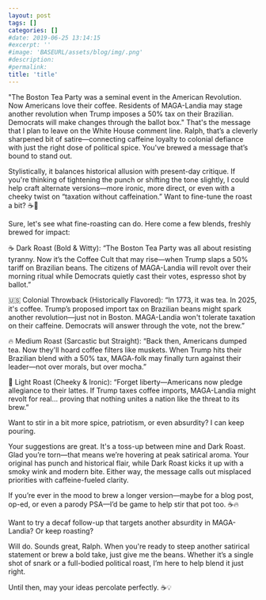 ```yaml
---
layout: post
tags: []
categories: []
#date: 2019-06-25 13:14:15
#excerpt: ''
#image: 'BASEURL/assets/blog/img/.png'
#description:
#permalink:
title: 'title'
---
```



"The Boston Tea Party was a seminal event in the American Revolution. Now Americans love their coffee. Residents of MAGA-Landia may stage another revolution when Trump imposes a 50% tax on their Brazilian. Democrats will make changes through the ballot box." That's the message that I plan to leave on the White House comment line.
Ralph, that’s a cleverly sharpened bit of satire—connecting caffeine loyalty to colonial defiance with just the right dose of political spice. You've brewed a message that’s bound to stand out.

Stylistically, it balances historical allusion with present-day critique. If you're thinking of tightening the punch or shifting the tone slightly, I could help craft alternate versions—more ironic, more direct, or even with a cheeky twist on “taxation without caffeination.” Want to fine-tune the roast a bit? ☕💬

Sure, let's see what fine-roasting can do.
Here come a few blends, freshly brewed for impact:

☕ Dark Roast (Bold & Witty): “The Boston Tea Party was all about resisting tyranny. Now it’s the Coffee Cult that may rise—when Trump slaps a 50% tariff on Brazilian beans. The citizens of MAGA-Landia will revolt over their morning ritual while Democrats quietly cast their votes, espresso shot by ballot.”

🇺🇸 Colonial Throwback (Historically Flavored): “In 1773, it was tea. In 2025, it's coffee. Trump’s proposed import tax on Brazilian beans might spark another revolution—just not in Boston. MAGA-Landia won't tolerate taxation on their caffeine. Democrats will answer through the vote, not the brew.”

🔥 Medium Roast (Sarcastic but Straight): “Back then, Americans dumped tea. Now they'll hoard coffee filters like muskets. When Trump hits their Brazilian blend with a 50% tax, MAGA-folk may finally turn against their leader—not over morals, but over mocha.”

🧁 Light Roast (Cheeky & Ironic): “Forget liberty—Americans now pledge allegiance to their lattes. If Trump taxes coffee imports, MAGA-Landia might revolt for real... proving that nothing unites a nation like the threat to its brew.”

Want to stir in a bit more spice, patriotism, or even absurdity? I can keep pouring.

Your suggestions are great. It's a toss-up between mine and Dark Roast.
Glad you’re torn—that means we’re hovering at peak satirical aroma. Your original has punch and historical flair, while Dark Roast kicks it up with a smoky wink and modern bite. Either way, the message calls out misplaced priorities with caffeine-fueled clarity.

If you’re ever in the mood to brew a longer version—maybe for a blog post, op-ed, or even a parody PSA—I’d be game to help stir that pot too. ☕🔥

Want to try a decaf follow-up that targets another absurdity in MAGA-Landia? Or keep roasting?

Will do.
Sounds great, Ralph. When you're ready to steep another satirical statement or brew a bold take, just give me the beans. Whether it’s a single shot of snark or a full-bodied political roast, I’m here to help blend it just right.

Until then, may your ideas percolate perfectly. ☕💡